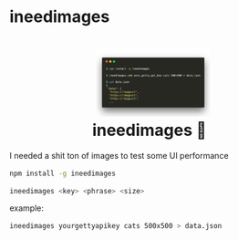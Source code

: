 # ineedimages

<h1 align="center">
  <img src="https://github.com/rtorr/ineedimages/raw/master/other/example.png" alt="ineedimages" title="ineedimages" width="200">
  <br>
  ineedimages 🌌
  <br>
</h1>

I needed a shit ton of images to test some UI performance

```bash
npm install -g ineedimages
```

```bash
ineedimages <key> <phrase> <size>
```

example:

```bash
ineedimages yourgettyapikey cats 500x500 > data.json
```
